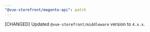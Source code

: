 ```yaml
---
"@vue-storefront/magento-api": patch
---
```


[CHANGED] Updated `@vue-storefront/middleware` version to `4.x.x`.
